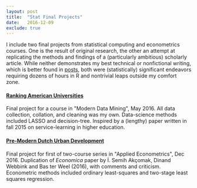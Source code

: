 ```yaml
---
layout: post
title:  "Stat Final Projects"
date:   2016-12-09
exclude: true
---
```


I include two final projects from statistical computing and econometrics courses. One is the result of original research, the other an attempt at replicating the methods and findings of a (particularly ambitious) scholarly article. While neither demonstrates my best technical or nonfictional writing, which is better found in [posts](/posts), both were (statistically) significant endeavors requiring dozens of hours in R and nontrivial leaps outside my comfort zone.

#### [Ranking American Universities](stat471final)
Final project for a course in "Modern Data Mining", May 2016. All data collection, collation, and cleaning was my own. Data-science methods included LASSO and decision-tree. Inspired by a (lengthy) paper written in fall 2015 on service-learning in higher education.

#### [Pre-Modern Dutch Urban Development](stat520final)
Final project for first of two-course series in "Applied Econometrics", Dec 2016. Duplication of *Economica* paper by İ. Semih Akçomak, Dinand Webbink and Bas ter Weel (2016), with comments and criticism. Econometric methods included ordinary least-squares and two-stage least squares regression.
<div>&nbsp;</div>
